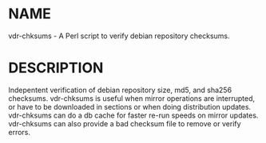 # NAME

vdr-chksums - A Perl script to verify debian repository checksums.

# DESCRIPTION

Indepentent verification of debian repository size, md5, and sha256 checksums.
vdr-chksums is useful when mirror operations are interrupted, or have to be
downloaded in sections or when doing distribution updates.
vdr-chksums can do a db cache for faster re-run speeds on mirror updates.
vdr-chksums can also provide a bad checksum file to remove or verify errors.

